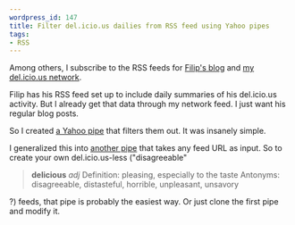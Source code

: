 ```yaml
--- 
wordpress_id: 147
title: Filter del.icio.us dailies from RSS feed using Yahoo pipes
tags: 
- RSS
---
```

Among others, I subscribe to the RSS feeds for <a href="http://infix.se">Filip's blog</a> and <a href="http://del.icio.us/network/malesca">my del.icio.us network</a>.

Filip has his RSS feed set up to include daily summaries of his del.icio.us activity. But I already get that data through my network feed. I just want his regular blog posts.

So I created <a href="http://pipes.yahoo.com/pipes/pipe.info?_id=fq_KwTUT3BG9vIuJEpPZnA">a Yahoo pipe</a> that filters them out. It was insanely simple.

I generalized this into <a href="http://pipes.yahoo.com/pipes/pipe.info?_id=WmRPGDkT3BG4Umrxl7okhQ">another pipe</a> that takes any feed URL as input. So to create your own del.icio.us-less ("disagreeable"<footnote>
<blockquote>
<strong>delicious</strong> <em>adj</em>
Definition: pleasing, especially to the taste
Antonyms: disagreeable, distasteful, horrible, unpleasant, unsavory
</blockquote>
</footnote>?) feeds, that pipe is probably the easiest way. Or just clone the first pipe and modify it.
